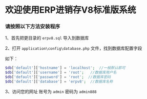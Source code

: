 # 欢迎使用ERP进销存V8标准版系统

### 请按照以下方法安装程序

1、首先把更目录的 `erpv8.sql` 导入到数据库

2、打开 `application\config\database.php` 文件，找到数据库配置字段

如下：

```php
$db['default']['hostname'] = 'localhost';  //一般默认即可
$db['default']['username'] = 'root';   //数据库用户名
$db['default']['password'] = 'root';  //数据库密码
$db['default']['database'] = 'erpv8';  //数据库名称
```

3、访问您的网址  账号为 `admin`  密码为 `admin888`
